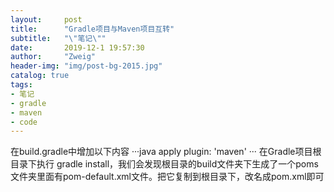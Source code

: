 ```yaml
---
layout:     post
title:      "Gradle项目与Maven项目互转"
subtitle:   "\"笔记\""
date:       2019-12-1 19:57:30
author:     "Zweig"
header-img: "img/post-bg-2015.jpg"
catalog: true
tags:
- 笔记
- gradle
- maven
- code
---
```

在build.gradle中增加以下内容
···java
apply plugin: 'maven'
···
在Gradle项目根目录下执行 gradle install，我们会发现根目录的build文件夹下生成了一个poms文件夹里面有pom-default.xml文件。把它复制到根目录下，改名成pom.xml即可